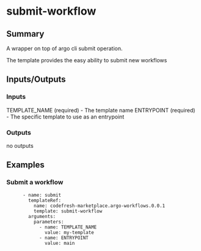 # submit-workflow

## Summary
A wrapper on top of argo cli submit operation.

The template provides the easy ability to submit new workflows

## Inputs/Outputs

### Inputs
TEMPLATE_NAME (required) - The template name
ENTRYPOINT (required) - The specific template to use as an entrypoint

### Outputs
no outputs

## Examples

### Submit a workflow 
```
      - name: submit
        templateRef:
          name: codefresh-marketplace.argo-workflows.0.0.1
          template: submit-workflow
        arguments:
          parameters:
            - name: TEMPLATE_NAME
              value: my-template
            - name: ENTRYPOINT
              value: main
```
